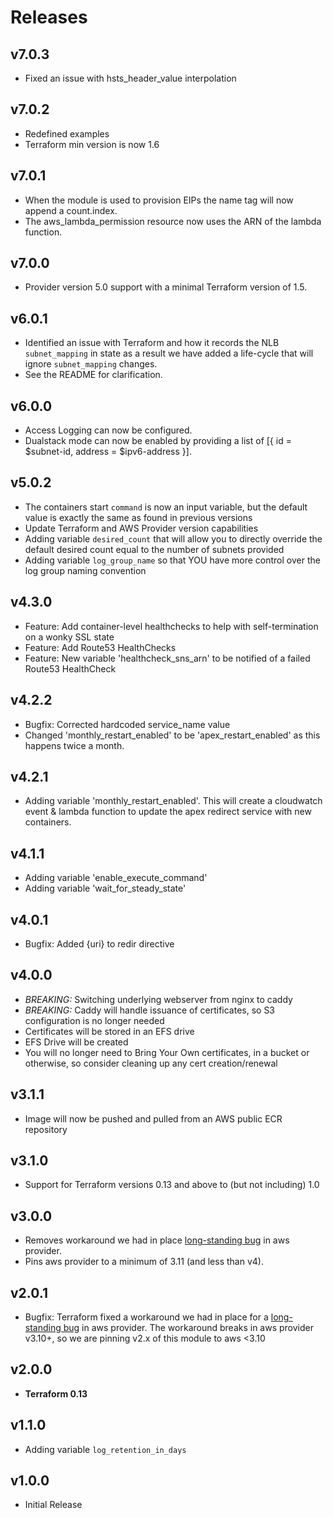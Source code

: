 # Releases

## v7.0.3
- Fixed an issue with hsts_header_value interpolation

## v7.0.2
- Redefined examples
- Terraform min version is now 1.6

## v7.0.1
- When the module is used to provision EIPs the name tag will now append a count.index.
- The aws_lambda_permission resource now uses the ARN of the lambda function.

## v7.0.0
- Provider version 5.0 support with a minimal Terraform version of 1.5.

## v6.0.1
- Identified an issue with Terraform and how it records the NLB `subnet_mapping` in state as a result we have added a life-cycle that will ignore `subnet_mapping` changes.
- See the README for clarification.

## v6.0.0
- Access Logging can now be configured.
- Dualstack mode can now be enabled by providing a list of [{ id = $subnet-id, address = $ipv6-address }].

## v5.0.2
- The containers start `command` is now an input variable, but the default value is exactly the same as found in previous versions
- Update Terraform and AWS Provider version capabilities
- Adding variable `desired_count` that will allow you to directly override the default desired count equal to the number of subnets provided
- Adding variable `log_group_name` so that YOU have more control over the log group naming convention

## v4.3.0
- Feature: Add container-level healthchecks to help with self-termination on a wonky SSL state
- Feature: Add Route53 HealthChecks
- Feature: New variable 'healthcheck_sns_arn' to be notified of a failed Route53 HealthCheck

## v4.2.2

- Bugfix: Corrected hardcoded service_name value
- Changed 'monthly_restart_enabled' to be 'apex_restart_enabled' as this happens twice a month.

## v4.2.1

- Adding variable 'monthly_restart_enabled'. This will create a cloudwatch event & lambda function to update the apex redirect service with new containers.

## v4.1.1

- Adding variable 'enable_execute_command'
- Adding variable 'wait_for_steady_state'

## v4.0.1

- Bugfix: Added {uri} to redir directive

## v4.0.0

- *BREAKING:* Switching underlying webserver from nginx to caddy
- *BREAKING:* Caddy will handle issuance of certificates, so S3 configuration is no longer needed
- Certificates will be stored in an EFS drive
- EFS Drive will be created
- You will no longer need to Bring Your Own certificates, in a bucket or otherwise, so consider cleaning up any cert creation/renewal

## v3.1.1

- Image will now be pushed and pulled from an AWS public ECR repository

## v3.1.0

- Support for Terraform versions 0.13 and above to (but not including) 1.0

## v3.0.0

- Removes workaround we had in place [long-standing bug](https://github.com/terraform-providers/terraform-provider-aws/issues/10494) in aws provider.
- Pins aws provider to a minimum of 3.11 (and less than v4).

## v2.0.1

- Bugfix: Terraform fixed a workaround we had in place for a [long-standing bug](https://github.com/terraform-providers/terraform-provider-aws/issues/10494) in aws provider.
  The workaround breaks in aws provider v3.10+, so we are pinning v2.x of this module to aws <3.10

## v2.0.0

- **Terraform 0.13**

## v1.1.0

- Adding variable `log_retention_in_days`

## v1.0.0

- Initial Release
